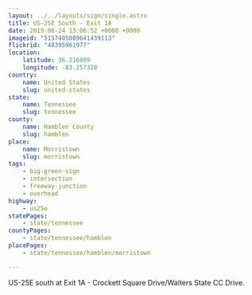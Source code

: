 ```yaml
---
layout: ../../layouts/sign/single.astro
title: US-25E South - Exit 1A
date: 2019-06-24 13:06:52 +0000 +0000
imageid: "5157405089641439113"
flickrid: "48395961977"
location:
    latitude: 36.216809
    longitude: -83.257328
country:
    name: United States
    slug: united-states
state:
    name: Tennessee
    slug: tennessee
county:
    name: Hamblen County
    slug: hamblen
place:
    name: Morristown
    slug: morristown
tags:
    - big-green-sign
    - intersection
    - freeway-junction
    - overhead
highway:
    - us25e
statePages:
    - state/tennessee
countyPages:
    - state/tennessee/hamblen
placePages:
    - state/tennessee/hamblen/morristown

---
```

US-25E south at Exit 1A - Crockett Square Drive/Walters State CC Drive.